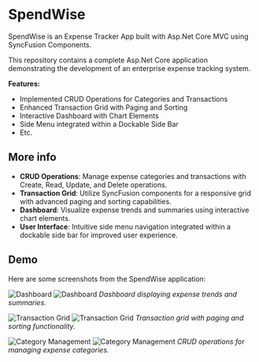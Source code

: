 # SpendWise

SpendWise is an Expense Tracker App built with Asp.Net Core MVC using SyncFusion Components.

This repository contains a complete Asp.Net Core application demonstrating the development of an enterprise expense tracking system.

**Features:**
- Implemented CRUD Operations for Categories and Transactions
- Enhanced Transaction Grid with Paging and Sorting
- Interactive Dashboard with Chart Elements
- Side Menu integrated within a Dockable Side Bar
- Etc.
## More info

- **CRUD Operations**: Manage expense categories and transactions with Create, Read, Update, and Delete operations.
- **Transaction Grid**: Utilize SyncFusion components for a responsive grid with advanced paging and sorting capabilities.
- **Dashboard**: Visualize expense trends and summaries using interactive chart elements.
- **User Interface**: Intuitive side menu navigation integrated within a dockable side bar for improved user experience.

## Demo

Here are some screenshots from the SpendWise application:

![Dashboard](/screenshots/dashboard.png)
![Dashboard](/screenshots/dashboard2.png)
*Dashboard displaying expense trends and summaries.*

![Transaction Grid](/screenshots/transaction.png)
![Transaction Grid](/screenshots/newTransaction.png)
*Transaction grid with paging and sorting functionality.*

![Category Management](/screenshots/Category.png)
![Category Management](/screenshots/newCategory.png)
*CRUD operations for managing expense categories.*
